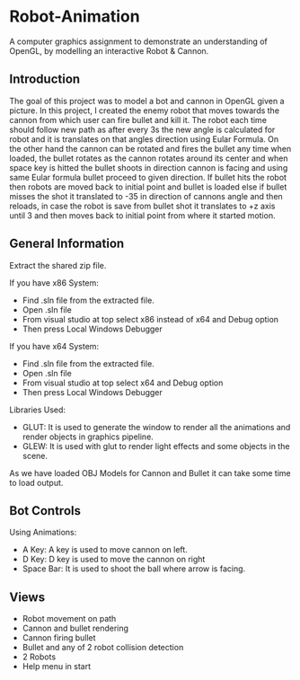 # Robot-Animation 

A computer graphics assignment to demonstrate an understanding of OpenGL, by modelling an interactive Robot & Cannon.

## Introduction
The goal of this project was to model a  bot and cannon in OpenGL given a picture. In this project, I created the enemy robot that moves towards the cannon from which user can fire bullet and kill it. The robot each time should follow new path as after every 3s the new angle is calculated for robot and it is translates on that angles direction using Eular Formula. On the other hand the cannon can be rotated and fires the bullet any time when loaded, the bullet rotates as the cannon rotates around its center and when space key is hitted the bullet shoots in direction cannon is facing and using same Eular formula bullet proceed to given direction. If bullet hits the robot then robots are moved back to initial point and bullet is loaded else if bullet misses the shot it translated to -35 in direction of cannons angle and then reloads, in case the robot is save from bullet shot it translates to +z axis until 3 and then moves back to initial point from where it started motion.

## General Information
Extract the shared zip file.

If you have x86 System:

- Find .sln file from the extracted file.
- Open .sln file
- From visual studio at top select x86 instead of x64 and Debug option
- Then press Local Windows Debugger

If you have x64 System:

- Find .sln file from the extracted file.
- Open .sln file
- From visual studio at top select x64 and Debug option
- Then press Local Windows Debugger

Libraries Used:
- GLUT: It is used to generate the window to render all the animations and render objects in graphics pipeline.
- GLEW: It is used with glut to render light effects and some objects in the scene.

As we have loaded OBJ Models for Cannon and Bullet it can take some time to load output.

## Bot Controls

Using Animations:

 - A Key: A key is used to move cannon on left.
 - D Key: D key is used to move the cannon on right 
 - Space Bar: It is used to shoot the ball where arrow is facing.

## Views
 - Robot movement on path 
 - Cannon and bullet rendering 
 - Cannon firing bullet 
 - Bullet and any of 2 robot collision detection 
 - 2 Robots 
 - Help menu in start 


